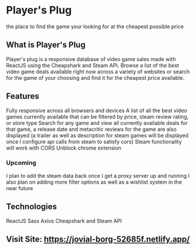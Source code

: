 # Player's Plug 

the place to find the game your looking for at the cheapest possible price

## What is Player's Plug

Player's plug is a responsive database of video game sales made with ReactJS using the Cheapshark and Steam API. Browse a list of the best video game deals available right now across a variety of websites or search for the game of your choosing and find it for the cheapest price available.

## Features

Fully responsive across all browsers and devices
A list of all the best video games currently available that can be filtered by price, steam review rating, or store type
Search for any game and view all currently available deals for that game, a release date and metacritic reviews for the game are also displayed (a trailer as well as description for steam games will be displayed once I configure api calls from steam to satisfy cors)
Steam functionality will work with CORS Unblock chrome extension
### Upcoming
I plan to add the steam data back once I get a proxy server up and running
I also plan on adding more filter options as well as a wishlist system in the near future

## Technologies
ReactJS
Sass
Axios
Cheapshark and Steam API

## Visit Site: https://jovial-borg-52685f.netlify.app/
